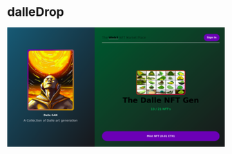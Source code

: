 # dalleDrop

![](https://github.com/roshray/ray-profile/blob/main/frontend_react/src/assets/nft.png)
